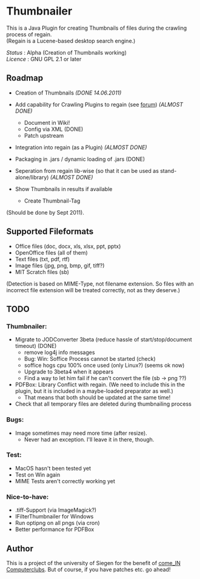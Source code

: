 Thumbnailer
===========

This is a Java Plugin for creating Thumbnails of files during the crawling process of regain.<br>
(Regain is a Lucene-based desktop search engine.)

*Status* : Alpha (Creation of Thumbnails working)<br>
*Licence* : GNU GPL 2.1 or later

Roadmap
-------

* Creation of Thumbnails *(DONE 14.06.2011)*
* Add capability for Crawling Plugins to regain (see [forum](http://forum.murfman.de/de/viewtopic.php?f=13&t=1151)) *(ALMOST DONE)*
  * Document in Wiki!
  * Config via XML (DONE)
  * Patch upstream
* Integration into regain (as a Plugin) *(ALMOST DONE)*
* Packaging in .jars / dynamic loading of .jars (DONE)
* Seperation from regain lib-wise (so that it can be used as stand-alone/library) *(ALMOST DONE)*

* Show Thumbnails in results if available
  * Create Thumbnail-Tag

(Should be done by Sept 2011).


Supported Fileformats
---------------------

* Office files (doc, docx, xls, xlsx, ppt, pptx)
* OpenOffice files (all of them)
* Text files (txt, pdf, rtf)
* Image files (jpg, png, bmp, gif, tiff?)
* MIT Scratch files (sb)

(Detection is based on MIME-Type, not filename extension. So files with an incorrect file extension will be treated correctly, not as they deserve.) 

TODO
----

### Thumbnailer:
* Migrate to JODConverter 3beta (reduce hassle of start/stop/document timeout) (DONE)
  * remove log4j info messages
  * Bug: Win: Soffice Process cannot be started (check)
  * soffice hogs cpu 100% once used (only Linux?) (seems ok now)
  * Upgrade to 3beta4 when it appears
  * Find a way to let him fail if he can't convert the file (sb -> png ??)
* PDFBox: Library Conflict with regain. (We need to include this in the plugin, but it is included in a maybe-loaded preparator as well.)
  * That means that both should be updated at the same time!
* Check that all temporary files are deleted during thumbnailing process

### Bugs:

* Image sometimes may need more time (after resize).
  * Never had an exception. I'll leave it in there, though.

### Test: 

* MacOS hasn't been tested yet
* Test on Win again
* MIME Tests aren't correctly working yet

### Nice-to-have:

* .tiff-Support (via ImageMagick?)
* IFilterThumbnailer for Windows
* Run optipng on all pngs (via cron)
* Better performance for PDFBox

Author
------

This is a project of the university of Siegen for the benefit of [come_IN Computerclubs](http://come-in.wineme.fb5.uni-siegen.de/index.php?id=en). But of course, if you have patches etc. go ahead!
